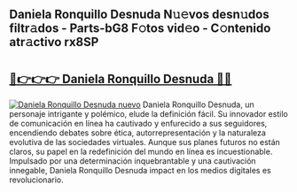 ## Daniela Ronquillo Desnuda N𝚞𝚎vos desn𝚞dos filtr𝚊dos - Parts-bG8 F𝚘tos vid𝚎o - C𝚘ntenido atr𝚊ctivo rx8SP

# <h2><a href="http://mb6xc0g.tromn.icu/?c=Daniela+Ronquillo+Desnuda">🔗👉👉👉 Daniela Ronquillo Desnuda 🔗🔗</a></h2>

[![Daniela Ronquillo Desnuda nuevo](https://i.imgur.com/pEAQMta.gif)](http://mb6xc0g.tromn.icu/?c=Daniela+Ronquillo+Desnuda)
Daniela Ronquillo Desnuda, un personaje intrigante y polémico, elude la definición fácil. Su innovador estilo de comunicación en línea ha cautivado y enfurecido a sus seguidores, encendiendo debates sobre ética, autorrepresentación y la naturaleza evolutiva de las sociedades virtuales. Aunque sus planes futuros no están claros, su papel en la redefinición del mundo en línea es incuestionable. Impulsado por una determinación inquebrantable y una cautivación innegable, Daniela Ronquillo Desnuda impact en los medios digitales es revolucionario.
